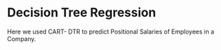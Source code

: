 # Decision Tree Regression

Here we used CART- DTR to predict Positional Salaries of Employees in a Company.
